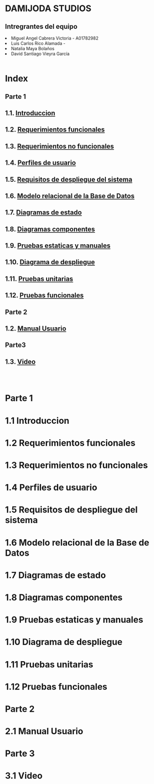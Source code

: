 # DAMIJODA STUDIOS
## Intregrantes del equipo
<li> Miguel Angel Cabrera Victoria - A01782982
<li> Luis Carlos Rico Alamada - 
<li> Natalia Maya Bolaños
<li> David Santiago Vieyra García 
<br>
<br>

# Index
## Parte 1
## 1.1. [Introduccion](#introduccion)
## 1.2. [Requerimientos funcionales](#req_f)
## 1.3. [Requerimientos no funcionales](#req_nf)
## 1.4. [Perfiles de usuario](#perf_usuario)
## 1.5. [Requisitos de despliegue del sistema](#despliegue)
## 1.6. [Modelo relacional de la Base de Datos](#basededatos)
## 1.7. [Diagramas de estado](#diagramasestado)
## 1.8. [Diagramas componentes](#diagramacompnentes)
## 1.9. [Pruebas estaticas y manuales](#prueba)
## 1.10. [Diagrama de despliegue](#diagramadespliegue)
## 1.11. [Pruebas unitarias](#punitarias)
## 1.12. [Pruebas funcionales](#pfuncinales)
## Parte 2
## 1.2. [Manual Usuario](#manualusuario)
## Parte3
## 1.3. [Video](#index)
<br>
<br>


# Parte 1

# 1.1 Introduccion
# 1.2 Requerimientos funcionales
# 1.3 Requerimientos no funcionales
# 1.4 Perfiles de usuario
# 1.5 Requisitos de despliegue del sistema
# 1.6 Modelo relacional de la Base de Datos
# 1.7 Diagramas de estado 
# 1.8 Diagramas componentes
# 1.9 Pruebas estaticas y manuales
# 1.10 Diagrama de despliegue
# 1.11 Pruebas unitarias
# 1.12 Pruebas funcionales



# Parte 2
# 2.1 Manual Usuario

# Parte 3
# 3.1 Video




